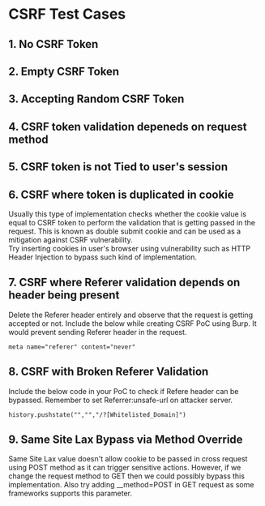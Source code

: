 # CSRF Test Cases
## 1. No CSRF Token
## 2. Empty CSRF Token
## 3. Accepting Random CSRF Token
## 4. CSRF token validation depeneds on request method
## 5. CSRF token is not Tied to user's session
## 6. CSRF where token is duplicated in cookie
Usually this type of implementation checks whether the cookie value is equal to CSRF token to perform the validation that is getting passed in the request. This is known as double submit cookie and can be used as a mitigation against CSRF vulnerability.<br>
Try inserting cookies in user's browser using vulnerability such as HTTP Header Injection to bypass such kind of implementation.
## 7. CSRF where Referer validation depends on header being present
Delete the Referer header entirely and observe that the request is  getting accepted or not. Include the below while creating CSRF PoC using Burp. It would prevent sending Referer header in the request.
```
meta name="referer" content="never"
```
## 8. CSRF with Broken Referer Validation
Include the below code in your PoC to check if Refere header can be bypassed. Remember to set Referrer:unsafe-url on attacker server.
```
history.pushstate("","","/?[Whitelisted_Domain]")
```
## 9. Same Site Lax Bypass via Method Override
Same Site Lax value doesn't allow cookie to be passed in cross request using POST method as it can trigger sensitive actions. However, if we change the request method to GET then we could possibly bypass this implementation. Also try adding __method=POST in GET request as some frameworks supports this parameter.
